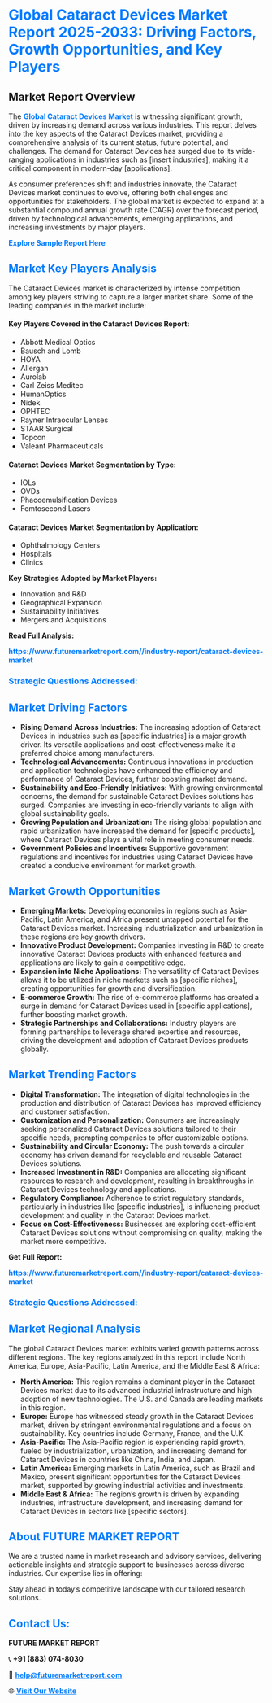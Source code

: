 <h1 style="color: #007BFF;">Global Cataract Devices Market Report 2025-2033: Driving Factors, Growth Opportunities, and Key Players</h1>

<section id="overview">
<h2>Market Report Overview</h2>
<p>The <a href="https://www.futuremarketreport.com//industry-report/cataract-devices-market" style="color: #007BFF; text-decoration: none;"><strong>Global Cataract Devices Market</strong></a> is witnessing significant growth, driven by increasing demand across various industries. This report delves into the key aspects of the Cataract Devices market, providing a comprehensive analysis of its current status, future potential, and challenges. The demand for Cataract Devices has surged due to its wide-ranging applications in industries such as [insert industries], making it a critical component in modern-day [applications].</p>
<p>As consumer preferences shift and industries innovate, the Cataract Devices market continues to evolve, offering both challenges and opportunities for stakeholders. The global market is expected to expand at a substantial compound annual growth rate (CAGR) over the forecast period, driven by technological advancements, emerging applications, and increasing investments by major players.</p>
</section>

<section id="overview">
<p><a href="https://www.futuremarketreport.com//request-sample/reportId=64131" style="color: #007BFF; text-decoration: none;"><strong>Explore Sample Report Here</strong></a></p>
</section>

<section id="key-players">
<h2 style="color: #007BFF;">Market Key Players Analysis</h2>
<p>The Cataract Devices market is characterized by intense competition among key players striving to capture a larger market share. Some of the leading companies in the market include:</p>
<h4>Key Players Covered in the Cataract Devices Report:</h4>
<ul><li>Abbott Medical Optics</li><li>Bausch and Lomb</li><li>HOYA</li><li>Allergan</li><li>Aurolab</li><li>Carl Zeiss Meditec</li><li>HumanOptics</li><li>Nidek</li><li>OPHTEC</li><li>Rayner Intraocular Lenses</li><li>STAAR Surgical</li><li>Topcon</li><li>Valeant Pharmaceuticals</li></ul>
<h4>Cataract Devices Market Segmentation by Type:</h4>
<ul><li>IOLs</li><li>OVDs</li><li>Phacoemulsification Devices</li><li>Femtosecond Lasers</li></ul>

<h4>Cataract Devices Market Segmentation by Application:</h4>
<ul><li>Ophthalmology Centers</li><li>Hospitals</li><li>Clinics</li></ul>
<p><strong>Key Strategies Adopted by Market Players:</strong></p>
<ul>
<li>Innovation and R&D</li>
<li>Geographical Expansion</li>
<li>Sustainability Initiatives</li>
<li>Mergers and Acquisitions</li>
</ul>
</section>

<section>
<p><strong>Read Full Analysis: </strong></p><a href="https://www.futuremarketreport.com//industry-report/cataract-devices-market" style="color: #007BFF; text-decoration: none;"><strong>https://www.futuremarketreport.com//industry-report/cataract-devices-market</strong></a>
<h3 style="color: #007BFF;">Strategic Questions Addressed:</h3>
</section>

<section id="driving-factors">
<h2 style="color: #007BFF;">Market Driving Factors</h2>
<ul>
<li><strong>Rising Demand Across Industries:</strong> The increasing adoption of Cataract Devices in industries such as [specific industries] is a major growth driver. Its versatile applications and cost-effectiveness make it a preferred choice among manufacturers.</li>
<li><strong>Technological Advancements:</strong> Continuous innovations in production and application technologies have enhanced the efficiency and performance of Cataract Devices, further boosting market demand.</li>
<li><strong>Sustainability and Eco-Friendly Initiatives:</strong> With growing environmental concerns, the demand for sustainable Cataract Devices solutions has surged. Companies are investing in eco-friendly variants to align with global sustainability goals.</li>
<li><strong>Growing Population and Urbanization:</strong> The rising global population and rapid urbanization have increased the demand for [specific products], where Cataract Devices plays a vital role in meeting consumer needs.</li>
<li><strong>Government Policies and Incentives:</strong> Supportive government regulations and incentives for industries using Cataract Devices have created a conducive environment for market growth.</li>
</ul>
</section>

<section id="growth-opportunities">
<h2 style="color: #007BFF;">Market Growth Opportunities</h2>
<ul>
<li><strong>Emerging Markets:</strong> Developing economies in regions such as Asia-Pacific, Latin America, and Africa present untapped potential for the Cataract Devices market. Increasing industrialization and urbanization in these regions are key growth drivers.</li>
<li><strong>Innovative Product Development:</strong> Companies investing in R&D to create innovative Cataract Devices products with enhanced features and applications are likely to gain a competitive edge.</li>
<li><strong>Expansion into Niche Applications:</strong> The versatility of Cataract Devices allows it to be utilized in niche markets such as [specific niches], creating opportunities for growth and diversification.</li>
<li><strong>E-commerce Growth:</strong> The rise of e-commerce platforms has created a surge in demand for Cataract Devices used in [specific applications], further boosting market growth.</li>
<li><strong>Strategic Partnerships and Collaborations:</strong> Industry players are forming partnerships to leverage shared expertise and resources, driving the development and adoption of Cataract Devices products globally.</li>
</ul>
</section>

<section id="trending-factors">
<h2 style="color: #007BFF;">Market Trending Factors</h2>
<ul>
<li><strong>Digital Transformation:</strong> The integration of digital technologies in the production and distribution of Cataract Devices has improved efficiency and customer satisfaction.</li>
<li><strong>Customization and Personalization:</strong> Consumers are increasingly seeking personalized Cataract Devices solutions tailored to their specific needs, prompting companies to offer customizable options.</li>
<li><strong>Sustainability and Circular Economy:</strong> The push towards a circular economy has driven demand for recyclable and reusable Cataract Devices solutions.</li>
<li><strong>Increased Investment in R&D:</strong> Companies are allocating significant resources to research and development, resulting in breakthroughs in Cataract Devices technology and applications.</li>
<li><strong>Regulatory Compliance:</strong> Adherence to strict regulatory standards, particularly in industries like [specific industries], is influencing product development and quality in the Cataract Devices market.</li>
<li><strong>Focus on Cost-Effectiveness:</strong> Businesses are exploring cost-efficient Cataract Devices solutions without compromising on quality, making the market more competitive.</li>
</ul>
</section>

<section>
<p><strong>Get Full Report: </strong></p><a href="https://www.futuremarketreport.com//industry-report/cataract-devices-market" style="color: #007BFF; text-decoration: none;"><strong>https://www.futuremarketreport.com//industry-report/cataract-devices-market</strong></a>
<h3 style="color: #007BFF;">Strategic Questions Addressed:</h3>
</section>


<section id="regional-analysis">
<h2 style="color: #007BFF;">Market Regional Analysis</h2>
<p>The global Cataract Devices market exhibits varied growth patterns across different regions. The key regions analyzed in this report include North America, Europe, Asia-Pacific, Latin America, and the Middle East & Africa:</p>
<ul>
<li><strong>North America:</strong> This region remains a dominant player in the Cataract Devices market due to its advanced industrial infrastructure and high adoption of new technologies. The U.S. and Canada are leading markets in this region.</li>
<li><strong>Europe:</strong> Europe has witnessed steady growth in the Cataract Devices market, driven by stringent environmental regulations and a focus on sustainability. Key countries include Germany, France, and the U.K.</li>
<li><strong>Asia-Pacific:</strong> The Asia-Pacific region is experiencing rapid growth, fueled by industrialization, urbanization, and increasing demand for Cataract Devices in countries like China, India, and Japan.</li>
<li><strong>Latin America:</strong> Emerging markets in Latin America, such as Brazil and Mexico, present significant opportunities for the Cataract Devices market, supported by growing industrial activities and investments.</li>
<li><strong>Middle East & Africa:</strong> The region’s growth is driven by expanding industries, infrastructure development, and increasing demand for Cataract Devices in sectors like [specific sectors].</li>
</ul>
</section>

<footer>
<h2 style="color: #007BFF;">About FUTURE MARKET REPORT</h2>
<p>We are a trusted name in market research and advisory services, delivering actionable insights and strategic support to businesses across diverse industries. Our expertise lies in offering:</p>

<p>Stay ahead in today’s competitive landscape with our tailored research solutions.</p>

<h2 style="color: #007BFF;">Contact Us:</h2>
<p><strong>FUTURE MARKET REPORT</strong></p>
<p>📞 <strong>+91 (883) 074-8030</strong></p>
<p>📧 <strong><a href="mailto:help@futuremarketreport.com" style="color: #007BFF;">help@futuremarketreport.com</a></strong></p>
<p>🌐 <strong><a href="https://www.futuremarketreport.com/" style="color: #007BFF;">Visit Our Website</a></strong></p>
</footer>
